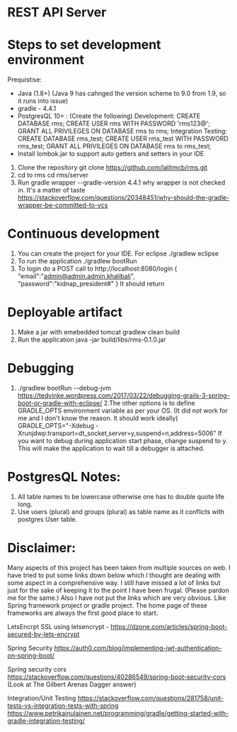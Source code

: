 # REST API Server
# Steps to set development environment
Prequistise:
- Java (1.8+) (Java 9 has cahnged the version scheme to 9.0 from 1.9, so it runs into issue)
- gradle - 4.4.1
- PostgresQL 10+ : (Create the following)
    Development:
     CREATE DATABASE rms;
     CREATE USER rms WITH PASSWORD 'rms123@';
     GRANT ALL PRIVILEGES ON DATABASE rms to rms;
    Integration Testing:
     CREATE DATABASE rms_test;
     CREATE USER rms_test WITH PASSWORD rms_test;
     GRANT ALL PRIVILEGES ON DATABASE rms to rms_test;
- Install lombok.jar to support auto getters and setters in your IDE
    
1. Clone the repository
    git clone https://github.com/lalitmcb/rms.git
2. cd to rms
    cd rms/server   
3. Run 
    gradle wrapper --gradle-version 4.4.1 
   why wrapper is not checked in. It's a matter of taste
    https://stackoverflow.com/questions/20348451/why-should-the-gradle-wrapper-be-committed-to-vcs
    
# Continuous development
 1. You can create the project for your IDE.
   For eclipse
     ./gradlew eclipse
 2. To run the application 
     ./gradlew bootRun
 3. To login do a POST call to
     http://localhost:8080/login
     {
	   "email":"admin@admin.admin.khalibali",
       "password":"kidnap_president#"
     }
     It should return 
     
     
# Deployable artifact
1. Make a jar with emebedded tomcat 
     gradlew clean build
2. Run the application
     java -jar build/libs/rms-0.1.0.jar

# Debugging
1. ./gradlew bootRun --debug-jvm
   https://tedvinke.wordpress.com/2017/03/22/debugging-grails-3-spring-boot-or-gradle-with-eclipse/
2.The other options is to define GRADLE_OPTS environment variable as per your OS. (It did not work for 
  me and I don't know the reason. It should work ideally)
      GRADLE_OPTS="-Xdebug -Xrunjdwp:transport=dt_socket,server=y,suspend=n,address=5006"
  If you want to debug during application start phase, change suspend to y. This will
  make the application to wait till a debugger is attached.


# PostgresQL Notes:
1. All table names to be lowercase otherwise one has to double quote life long.
2. Use users (plural) and groups (plural) as table name as it conflicts with postgres User table.

# Disclaimer:
Many aspects of this project has been taken from multiple sources on web. I have tried to put some
links down below which I thought are dealing with some aspect in a comprehensive way.
I still have missed a lot of links but just for the sake of keeping it to the point I have been
frugal. (Please pardon me for the same.)
Also I have not put the links which are very obvious. Like Spring framework project or gradle project.
The home page of these frameworks are always the first good place to start.

LetsEncrpt
SSL using letsencrypt - https://dzone.com/articles/spring-boot-secured-by-lets-encrypt

Spring Security
https://auth0.com/blog/implementing-jwt-authentication-on-spring-boot/

Spring security cors
https://stackoverflow.com/questions/40286549/spring-boot-security-cors
   (Look at The Gilbert Arenas Dagger answer)

Integration/Unit Testing
https://stackoverflow.com/questions/281758/unit-tests-vs-integration-tests-with-spring
https://www.petrikainulainen.net/programming/gradle/getting-started-with-gradle-integration-testing/
